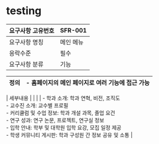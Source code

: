 # testing

| 요구사항 고유번호 | SFR-001 |
|------------------|---------|
| 요구사항 명칭    | 메인 메뉴 |
| 응락수준         | 필수    |
| 요구사항 분류    | 기능    |

| 정의 | - 홈페이지의 메인 페이지로 여러 기능에 접근 가능 |
|------|------------------------------------------------|

| 세부내용 | |
|                   | - 학과 소개: 학과 연혁, 비전, 조직도 <br> - 교수진 소개: 교수별 프로필 <br> - 커리큘럼 및 수업 정보: 학과 개설 과목, 졸업 요건 <br> - 연구 성과: 연구 논문, 프로젝트, 연구실 정보 <br> - 입학 안내: 학부 및 대학원 입학 요강, 모집 일정 제공 <br> - 학생 커뮤니티 게시판: 학과 구성원 간 정보 공유 및 소통 |


